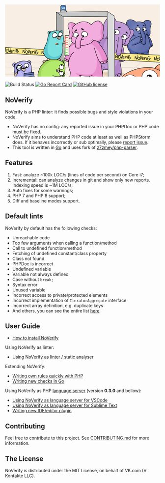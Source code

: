 ![](docs/noverify_small.png)

![Build Status](https://github.com/VKCOM/noverify/workflows/Go/badge.svg) [![Go Report Card](https://goreportcard.com/badge/github.com/VKCOM/noverify)](https://goreportcard.com/report/github.com/vkcom/noverify) [![GitHub license](https://img.shields.io/badge/license-MIT-blue.svg)](/LICENSE)

## NoVerify

NoVerify is a PHP linter: it finds possible bugs and style violations in your code.

- NoVerify has no config: any reported issue in your PHPDoc or PHP code must be fixed.
- NoVerify aims to understand PHP code at least as well as PHPStorm does. If it behaves incorrectly or sub optimally, please [report issue](https://github.com/VKCOM/noverify/issues/new).
- This tool is written in [Go](https://golang.org/) and uses fork of [z7zmey/php-parser](https://github.com/VKCOM/php-parser).

## Features

1. Fast: analyze ~100k LOC/s (lines of code per second) on Core i7;
2. Incremental: can analyze changes in git and show only new reports. Indexing speed is ~1M LOC/s;
3. Auto fixes for some warnings;
4. PHP 7 and PHP 8 support;
5. Diff and baseline modes support.

## Default lints

NoVerify by default has the following checks:

- Unreachable code
- Too few arguments when calling a function/method
- Call to undefined function/method
- Fetching of undefined constant/class property
- Class not found
- PHPDoc is incorrect
- Undefined variable
- Variable not always defined
- Case without `break;`
- Syntax error
- Unused variable
- Incorrect access to private/protected elements
- Incorrect implementation of `IteratorAggregate` interface
- Incorrect array definition, e.g. duplicate keys
- And others, you can see the entire list [here](/docs/checkers_doc.md)

## User Guide

- [How to install NoVerify](docs/install.md)

Using NoVerify as linter:
- [Using NoVerify as linter / static analyser](docs/getting_started.md)

Extending NoVerify:
- [Writing own rules quickly with PHP](docs/dynamic_rules.md)
- [Writing new checks in Go](docs/writing-checks-in-go.md)

Using NoVerify as PHP [language server](https://langserver.org) (version **0.3.0** and bellow):
- [Using NoVerify as language server for VSCode](docs/vscode-plugin.md)
- [Using NoVerify as language server for Sublime Text](docs/sublime-plugin.md)
- [Writing new IDE/editor plugin](docs/writing-new-ide-plugin.md)

## Contributing

Feel free to contribute to this project. See [CONTRIBUTING.md](https://github.com/VKCOM/noverify/blob/master/CONTRIBUTING.md) for more information.

## The License

NoVerify is distributed under the MIT License, on behalf of VK.com (V Kontakte LLC).